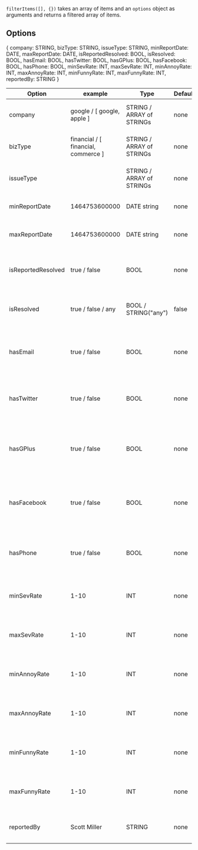 `filterItems([], {})` takes an array of items and an `options` object as arguments and returns a filtered array of items.

## Options
{
  company: STRING,
  bizType: STRING,
  issueType: STRING,
  minReportDate: DATE,
  maxReportDate: DATE,
  isReportedResolved: BOOL,
  isResolved: BOOL,
  hasEmail: BOOL,
  hasTwitter: BOOL,
  hasGPlus: BOOL,
  hasFacebook: BOOL,
  hasPhone: BOOL,
  minSevRate: INT,
  maxSevRate: INT,
  minAnnoyRate: INT,
  maxAnnoyRate: INT,
  minFunnyRate: INT,
  maxFunnyRate: INT,
  reportedBy: STRING
}

| Option | example | Type | Default | Matches |
|--------------------|----------------------------------------------|--------------------------------------------------|---------|-----------------------------------------------------------------------|
| company | google / [ google, apple ] | STRING / ARRAY of STRINGs | none | exact match of string, any in array |
| bizType | financial / [ financial, commerce ] | STRING / ARRAY of STRINGs | none | exact match of string, any in array |
| issueType |  | STRING / ARRAY of STRINGs | none | exact match of string, any in array |
| minReportDate | 1464753600000 | DATE string | none | matches anything after DATE |
| maxReportDate | 1464753600000 | DATE string | none | matches anything before DATE |
| isReportedResolved | true / false | BOOL | none | match only issues reported resolved, or not |
| isResolved | true / false / any | BOOL / STRING("any") | false | match only issues confirmed resolved, or not |
| hasEmail | true / false | BOOL | none | match only issues with email address on file, or not |
| hasTwitter | true / false | BOOL | none | match only issues with Twitter handle on file, or not |
| hasGPlus | true / false | BOOL | none | match only issues with Google+ account on file, or not |
| hasFacebook | true / false | BOOL | none | match only issues with Facebook account on file, or not |
| hasPhone | true / false | BOOL | none | match only issues with phone number on file, or not |
| minSevRate | 1-10 | INT | none | match issues with severity above VAL |
| maxSevRate | 1-10 | INT | none | match issues with severity below VAL |
| minAnnoyRate | 1-10 | INT | none | match issues with annoyance above VAL |
| maxAnnoyRate | 1-10 | INT | none | match issues with annoyance below VAL |
| minFunnyRate | 1-10 | INT | none | match issues with funniness above VAL |
| maxFunnyRate | 1-10 | INT | none | match issues with funniness below VAL |
| reportedBy | Scott Miller | STRING | none | match issues reported by VAL |
